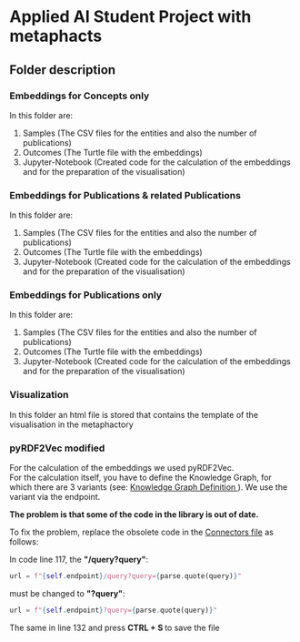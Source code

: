 # Applied AI Student Project with metaphacts
## Folder description
### Embeddings for Concepts only
<p> In this folder are: </p>
<ol>
  <li> Samples (The CSV files for the entities and also the number of publications)</li>
  <li> Outcomes (The Turtle file with the embeddings)</li>
  <li> Jupyter-Notebook (Created code for the calculation of the embeddings and for the preparation of the visualisation)</li>
</ol>

### Embeddings for Publications & related Publications
<p> In this folder are: </p>
<ol>
  <li> Samples (The CSV files for the entities and also the number of publications)</li>
  <li> Outcomes (The Turtle file with the embeddings)</li>
  <li> Jupyter-Notebook (Created code for the calculation of the embeddings and for the preparation of the visualisation)</li>
</ol>

### Embeddings for Publications only
<p> In this folder are: </p>
<ol>
  <li> Samples (The CSV files for the entities and also the number of publications)</li>
  <li> Outcomes (The Turtle file with the embeddings)</li>
  <li> Jupyter-Notebook (Created code for the calculation of the embeddings and for the preparation of the visualisation)</li>
</ol>

### Visualization
<p>In this folder an html file is stored that contains the template of the visualisation in the metaphactory</p>

### pyRDF2Vec modified

<p>For the calculation of the embeddings we used pyRDF2Vec. <br>
For the calculation itself, you have to define the Knowledge Graph, for which there are 3 variants (see: <a href="https://github.com/IBCNServices/pyRDF2Vec#use-a-knowledge-graph">Knowledge Graph Definition </a>). We use the variant via the endpoint.</p>
<b>The problem is that some of the code in the library is out of date.</b>
<p>To fix the problem, replace the obsolete code in the <a href="https://github.com/Cress8/aki_student_project_metaphacts/blob/main/pyRDF2Vec%20modified/pyrdf2vec/connectors.py">Connectors file</a> as follows:</p>
<p>In code line 117, the <b>"/query?query"</b>:</p>

```python
url = f"{self.endpoint}/query?query={parse.quote(query)}"
```

<p> must be changed to <b>"?query"</b>:</p>

```python
url = f"{self.endpoint}?query={parse.quote(query)}"
```

<p> The same in line 132 and press <b>CTRL + S </b> to save the file</p>


